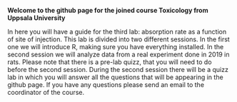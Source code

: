**Welcome to the github page for the joined course Toxicology from Uppsala University**

In here you will have a guide for the third lab: absorption rate as a function of site of injection.
This lab is divided into two different sessions. In the first one we will introduce R, making sure you have everything installed.
In the second session we will analyze data from a real experiment done in 2019 in rats.
Please note that there is a pre-lab quizz, that you will need to do before the second session. During the second session there will be a quizz lab in which you will answer all the questions that will be appearing in the github page.
If you have any questions please send an email to the coordinator of the course.
